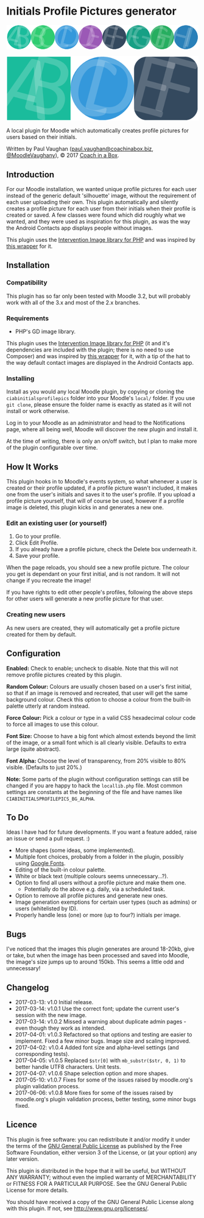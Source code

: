 # Initials Profile Pictures generator

![Example #1](./examples/ciabinitialsprofilepics_example.png)

![Example #2](./examples/ciabinitialsprofilepics_example2.png)

A local plugin for Moodle which automatically creates profile pictures for users based on their initials.

Written by Paul Vaughan (<paul.vaughan@coachinabox.biz>, [@MoodleVaughany](http://twitter.com/moodlevaughany)), &copy; 2017 [Coach in a Box](http://www.coachinabox.biz/).


## Introduction

For our Moodle installation, we wanted unique profile pictures for each user instead of the generic default 'silhouette' image, without the requirement of each user uploading their own. This plugin automatically and silently creates a profile picture for each user from their initials when their profile is created or saved. A few classes were found which did roughly what we wanted, and they were used as inspiration for this plugin, as was the way the Android Contacts app displays people without images.

This plugin uses the [Intervention Image library for PHP](http://image.intervention.io/) and was inspired by [this wrapper](https://github.com/yohang88/letter-avatar_) for it.


## Installation

### Compatibility

This plugin has so far only been tested with Moodle 3.2, but will probably work with all of the 3.x and most of the 2.x branches.

### Requirements

* PHP's GD image library.

This plugin uses the [Intervention Image library for PHP](http://image.intervention.io/) (it and it's dependencies are included with the plugin; there is no need to use Composer) and was inspired by [this wrapper](https://github.com/yohang88/letter-avatar_) for it, with a tip of the hat to the way default contact images are displayed in the Android Contacts app.


### Installing

Install as you would any local Moodle plugin, by copying or cloning the `ciabinitialsprofilepics` folder into your Moodle's `local/` folder. If you use `git clone`, please ensure the folder name is exactly as stated as it will not install or work otherwise.

Log in to your Moodle as an administrator and head to the Notifications page, where all being well, Moodle will discover the new plugin and install it.

At the time of writing, there is only an on/off switch, but I plan to make more of the plugin configurable over time.


## How It Works

This plugin hooks in to Moodle's events system, so what whenever a user is created or their profile updated, if a profile picture wasn't included, it makes one from the user's initials and saves it to the user's profile. If you upload a profile picture yourself, that will of course be used, however if a profile image is deleted, this plugin kicks in and generates a new one.


### Edit an existing user (or yourself)

1. Go to your profile.
2. Click Edit Profile.
3. If you already have a profile picture, check the Delete box underneath it.
4. Save your profile.

When the page reloads, you should see a new profile picture. The colour you get is dependant on your first initial, and is not random. It will not change if you recreate the image!

If you have rights to edit other people's profiles, following the above steps for other users will generate a new profile picture for that user.


### Creating new users

As new users are created, they will automatically get a profile picture created for them by default.


## Configuration

**Enabled:** Check to enable; uncheck to disable. Note that this will not remove profile pictures created by this plugin.

**Random Colour:** Colours are usually chosen based on a user's first initial, so that if an image is removed and recreated, that user will get the same background colour. Check this option to choose a colour from the built-in palette utterly at random instead.

**Force Colour:** Pick a colour or type in a valid CSS hexadecimal colour code to force all images to use this colour.

**Font Size:** Choose to have a big font which almost extends beyond the limit of the image, or a small font which is all clearly visible. Defaults to extra large (quite abstract).

**Font Alpha:** Choose the level of transparency, from 20% visible to 80% visible. (Defaults to just 20%.)

**Note:** Some parts of the plugin without configuration settings can still be changed if you are happy to hack the `locallib.php` file.  Most common settings are constants at the beginning of the file and have names like `CIABINITIALSPROFILEPICS_BG_ALPHA`.


## To Do

Ideas I have had for future developments. If you want a feature added, raise an issue or send a pull request. :)

* More shapes (some ideas, some implemented).
* Multiple font choices, probably from a folder in the plugin, possibly using [Google Fonts](https://github.com/google/fonts).
* Editing of the built-in colour palette.
* White or black text (multiple colours seems unnecessary...?).
* Option to find all users without a profile picture and make them one.
  * Potentially do the above e.g. daily, via a scheduled task.
* Option to remove all profile pictures and generate new ones.
* Image generation exemptions for certain user types (such as admins) or users (whitelisted by ID).
* Properly handle less (one) or more (up to four?) initials per image.


## Bugs

I've noticed that the images this plugin generates are around 18-20kb, give or take, but when the image has been processed and saved into Moodle, the image's size jumps up to around 150kb. This seems a little odd and unnecessary!


## Changelog

* 2017-03-13:     v1.0        Initial release.
* 2017-03-14:     v1.0.1      Use the correct font; update the current user's session with the new image.
* 2017-03-14:     v1.0.2      Missed a warning about duplicate admin pages - even though they work as intended.
* 2017-04-01:     v1.0.3      Refactored so that options and testing are easier to implement. Fixed a few minor bugs. Image size and scaling improved.
* 2017-04-02:     v1.0.4      Added font size and alpha-level settings (and corresponding tests).
* 2017-04-05:     v1.0.5      Replaced `$str[0]` with `mb_substr($str, 0, 1)` to better handle UTF8 characters. Unit tests.
* 2017-04-07:     v1.0.6      Shape selection option and more shapes.
* 2017-05-10:     v1.0.7      Fixes for some of the issues raised by moodle.org's plugin validation process.
* 2017-06-06:     v1.0.8      More fixes for some of the issues raised by moodle.org's plugin validation process, better testing, some minor bugs fixed.


## Licence

This plugin is free software: you can redistribute it and/or modify it under the terms of the [GNU General Public License](https://www.gnu.org/licenses/gpl.txt) as published by the Free Software Foundation, either version 3 of the License, or (at your option) any later version.

This plugin is distributed in the hope that it will be useful, but WITHOUT ANY WARRANTY; without even the implied warranty of MERCHANTABILITY or FITNESS FOR A PARTICULAR PURPOSE. See the GNU General Public License for more details.

You should have received a copy of the GNU General Public License along with this plugin. If not, see <http://www.gnu.org/licenses/>.
